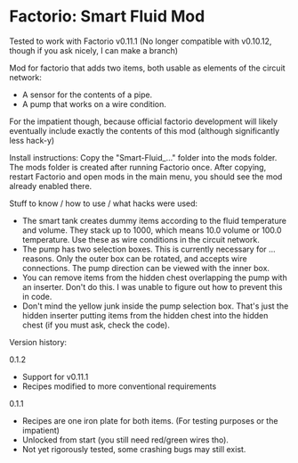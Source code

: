 Factorio: Smart Fluid Mod
=========================

Tested to work with Factorio v0.11.1 (No longer compatible with v0.10.12, though if you ask nicely, I can make a branch)

Mod for factorio that adds two items, both usable as elements of the circuit network: 
+ A sensor for the contents of a pipe.
+ A pump that works on a wire condition.

For the impatient though, because official factorio development will likely eventually include exactly the contents of this mod (although significantly less hack-y)

Install instructions:
Copy the "Smart-Fluid_..." folder into the mods folder. The mods folder is created after running Factorio once. After copying, restart Factorio and open mods in the main menu, you should see the mod already enabled there.

Stuff to know / how to use / what hacks were used: 
+ The smart tank creates dummy items according to the fluid temperature and volume. They stack up to 1000, which means 10.0 volume or 100.0 temperature. Use these as wire conditions in the circuit network.
+ The pump has two selection boxes. This is currently necessary for ... reasons. Only the outer box can be rotated, and accepts wire connections. The pump direction can be viewed with the inner box. 
+ You can remove items from the hidden chest overlapping the pump with an inserter. Don't do this. I was unable to figure out how to prevent this in code.
+ Don't mind the yellow junk inside the pump selection box. That's just the hidden inserter putting items from the hidden chest into the hidden chest (if you must ask, check the code). 

Version history:

0.1.2
+ Support for v0.11.1
+ Recipes modified to more conventional requirements
	
0.1.1
+ Recipes are one iron plate for both items. (For testing purposes or the impatient)
+ Unlocked from start (you still need red/green wires tho).
+ Not yet rigorously tested, some crashing bugs may still exist.
	
	


